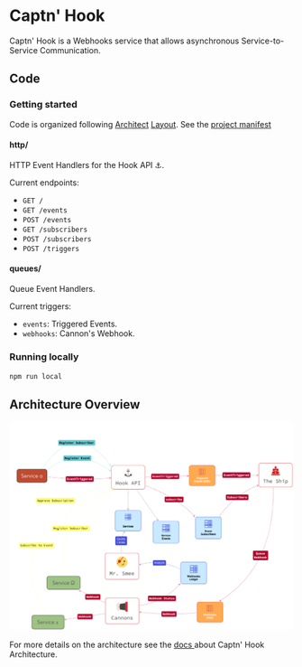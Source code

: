 # Captn' Hook

Captn' Hook is a Webhooks service that allows asynchronous Service-to-Service Communication.


## Code

### Getting started

Code is organized following [Architect](https://arc.codes/) [Layout](https://arc.codes/quickstart/arc-project-layout).
See the [project manifest](./.arc)

#### http/

HTTP Event Handlers for the Hook  API ⚓️. 

Current endpoints:
- `GET /`
- `GET /events`
- `POST /events`
- `GET /subscribers`
- `POST /subscribers`
- `POST /triggers`

#### queues/

Queue Event Handlers. 

Current triggers:
- `events`: Triggered Events.
- `webhooks`: Cannon's Webhook.


### Running locally

```
npm run local
```


## Architecture Overview

![Captn' Hook](./docs/diagrams/Captn%27%20Hook%20-%20v1.png)

For more details on the architecture see the [docs
](docs/) about Captn' Hook Architecture.
